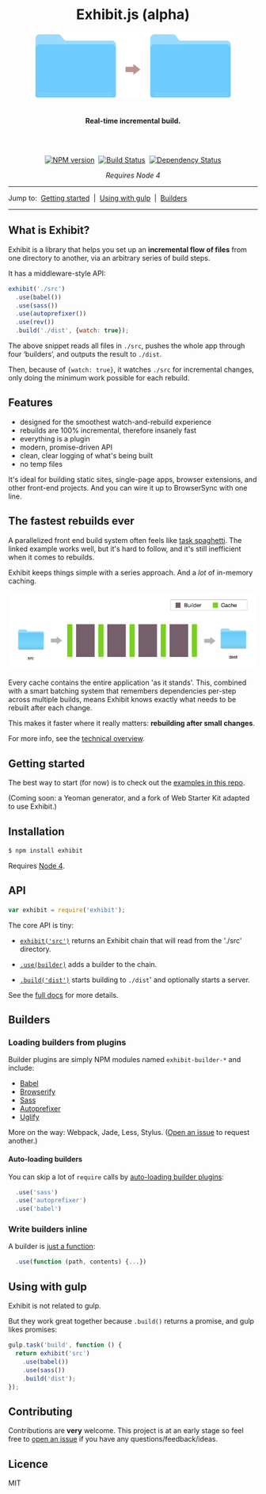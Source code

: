 <div align="center">
  <h1>Exhibit.js (alpha)</h1>
  <img src="./docs/illustration.png">
  <br><br>
  <p><b>Real-time incremental build.</b></p>
  <br><br>
  <p><a href="https://npmjs.org/package/exhibit"><img alt="NPM version" src="https://img.shields.io/npm/v/exhibit.svg?style=flat-square"></a> &nbsp;<a href="http://travis-ci.org/exhibitjs/exhibit"><img alt="Build Status" src="https://img.shields.io/travis/exhibitjs/exhibit.svg?style=flat-square"></a> &nbsp;<a href="https://david-dm.org/exhibitjs/exhibit"><img alt="Dependency Status" src="https://img.shields.io/david/exhibitjs/exhibit.svg?style=flat-square"></a></p>
  <p><i>Requires Node 4</i></p>
</div>


---

Jump to:&nbsp; [Getting started](#getting-started) &nbsp;|&nbsp; [Using with gulp](#using-with-gulp) &nbsp;|&nbsp; [Builders](#builders)

---


## What is Exhibit?

Exhibit is a library that helps you set up an **incremental flow of files** from one directory to another, via an arbitrary series of build steps.

It has a middleware-style API:

```js
exhibit('./src')
  .use(babel())
  .use(sass())
  .use(autoprefixer())
  .use(rev())
  .build('./dist', {watch: true});
```

The above snippet reads all files in `./src`, pushes the whole app through four ‘builders’, and outputs the result to `./dist`.

Then, because of `{watch: true}`, it watches `./src` for incremental changes, only doing the minimum work possible for each rebuild.


## Features

- designed for the smoothest watch-and-rebuild experience
- rebuilds are 100% incremental, therefore insanely fast
- everything is a plugin
- modern, promise-driven API
- clean, clear logging of what's being built
- no temp files

It's ideal for building static sites, single-page apps, browser extensions, and other front-end projects. And you can wire it up to BrowserSync with one line.


## The fastest rebuilds ever

A parallelized front end build system often feels like [task spaghetti](https://github.com/google/web-starter-kit/blob/master/gulpfile.babel.js). The linked example works well, but it's hard to follow, and it's still inefficient when it comes to rebuilds.

Exhibit keeps things simple with a series approach. And a *lot* of in-memory caching.

![Exhibit flowchart](docs/flowchart.png)

Every cache contains the entire application 'as it stands'. This, combined with a smart batching system that remembers dependencies per-step across multiple builds, means Exhibit knows exactly what needs to be rebuilt after each change.

This makes it faster where it really matters: **rebuilding after small changes**.

For more info, see the [technical overview](docs/technical-overview.md).


## Getting started

The best way to start (for now) is to check out the [examples in this repo](examples).

<!-- - [Web Starter Kit](https://github.com/exhibitjs/web-starter-kit) – a fork of Google's excellent front end boilerplate project, modified to use Exhibit. -->

<!-- - Yeoman generator: [exhibit-webapp](https://github.com/exhibitjs/generator-exhibit-webapp) – a fork of Yeoman's gulp-webapp project, modified to use Exhibit. -->

(Coming soon: a Yeoman generator, and a fork of Web Starter Kit adapted to use Exhibit.)


## Installation

```sh
$ npm install exhibit
```

Requires [Node 4](https://nodejs.org/en/).


## API

```js
var exhibit = require('exhibit');
```

The core API is tiny:

- [`exhibit('src')`](docs/api/exhibit.md) returns an Exhibit chain that will read from the './src' directory.

- [`.use(builder)`](docs/api/use.md) adds a builder to the chain.

- [`.build('dist')`](docs/api/build.md) starts building to `./dist`' and optionally starts a server.

See the [full docs](docs) for more details.


## Builders

### Loading builders from plugins

Builder plugins are simply NPM modules named `exhibit-builder-*` and include:

- [Babel](https://github.com/exhibitjs/exhibit-builder-babel)
- [Browserify](https://github.com/exhibitjs/exhibit-builder-browserify)
- [Sass](https://github.com/exhibitjs/exhibit-builder-sass)
- [Autoprefixer](https://github.com/exhibitjs/exhibit-builder-autoprefixer)
- [Uglify](https://github.com/exhibitjs/exhibit-builder-uglify)

More on the way: Webpack, Jade, Less, Stylus. ([Open an issue](https://github.com/exhibitjs/exhibit/issues) to request another.)

#### Auto-loading builders

You can skip a lot of `require` calls by [auto-loading builder plugins](docs/api/use.md#auto-loading-plugins):

```js
  .use('sass')
  .use('autoprefixer')
  .use('babel')
```


### Write builders inline

A builder is [just a function](docs/api/use.md#passing-a-function):

```js
  .use(function (path, contents) {...})
```


## Using with gulp

Exhibit is not related to gulp.

But they work great together because `.build()` returns a promise, and gulp likes promises:

```js
gulp.task('build', function () {
  return exhibit('src')
    .use(babel())
    .use(sass())
    .build('dist');
});
```


## Contributing

Contributions are **very** welcome. This project is at an early stage so feel free to [open an issue](https://github.com/exhibitjs/exhibit/issues) if you have any questions/feedback/ideas.


## Licence

MIT
